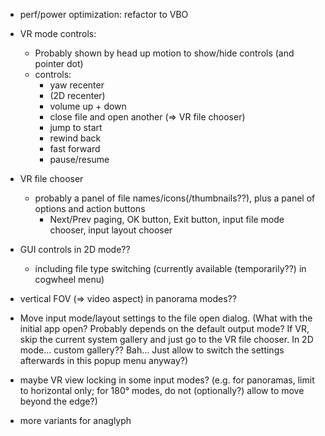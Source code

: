 - perf/power optimization: refactor to VBO

- VR mode controls:
  - Probably shown by head up motion to show/hide controls (and pointer dot)
  - controls:
    - yaw recenter
    - (2D recenter)
    - volume up + down
    - close file and open another (⇒ VR file chooser)
    - jump to start
    - rewind back
    - fast forward
    - pause/resume

- VR file chooser
  - probably a panel of file names/icons(/thumbnails??), plus a panel of options and action buttons
    - Next/Prev paging, OK button, Exit button, input file mode chooser, input layout chooser

- GUI controls in 2D mode??
  - including file type switching (currently available (temporarily??) in cogwheel menu)

- vertical FOV (=> video aspect) in panorama modes??

- Move input mode/layout settings to the file open dialog. (What with the initial app open? Probably
  depends on the default output mode? If VR, skip the current system gallery and just go to the VR
  file chooser. In 2D mode… custom gallery?? Bah… Just allow to switch the settings afterwards in
  this popup menu anyway?)

- maybe VR view locking in some input modes? (e.g. for panoramas, limit to horizontal only; for 180°
  modes, do not (optionally?) allow to move beyond the edge?)

- more variants for anaglyph
